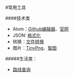 #常用工具

####技术类
* Atom：[Github编辑器](https://github.com/atom/atom)、[官网](https://atom.io/)
* JSON: [格式化](http://www.atool.org/jsonformat.php)
* 转换：[文件转换](http://cn.diywz.com/)
* 图片：[TinyPng](https://tinypng.com/)、[智图](http://zhitu.isux.us/)


#####生活类：
* [路线查询](http://ditie.changtu8.com/)
